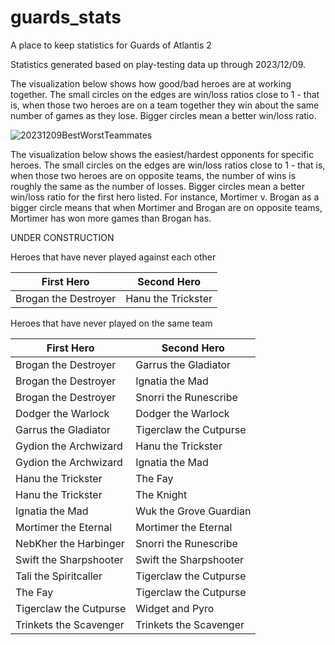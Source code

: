 # guards_stats
A place to keep statistics for Guards of Atlantis 2

Statistics generated based on play-testing data up through 2023/12/09.

The visualization below shows how good/bad heroes are at working together. The small circles on the edges are win/loss ratios close to 1 - that is, when those two heroes are on a team together they win about the same number of games as they lose. Bigger circles mean a better win/loss ratio.

![20231209BestWorstTeammates](https://github.com/megancarney/guards_stats/assets/10427988/6a15ae49-3ecc-490d-8b2a-972bf9e76cfd)


The visualization below shows the easiest/hardest opponents for specific heroes. The small circles on the edges are win/loss ratios close to 1 - that is, when those two heroes are on opposite teams, the number of wins is roughly the same as the number of losses. Bigger circles mean a better win/loss ratio for the first hero listed. For instance, Mortimer v. Brogan as a bigger circle means that when Mortimer and Brogan are on opposite teams, Mortimer has won more games than Brogan has.

UNDER CONSTRUCTION

Heroes that have never played against each other

| First Hero | Second Hero |
| --- | --- |
|Brogan the Destroyer|Hanu the Trickster|

Heroes that have never played on the same team

| First Hero | Second Hero |
| --- | --- |
|Brogan the Destroyer|Garrus the Gladiator|
|Brogan the Destroyer|Ignatia the Mad|
|Brogan the Destroyer|Snorri the Runescribe|
|Dodger the Warlock|Dodger the Warlock|
|Garrus the Gladiator|Tigerclaw the Cutpurse|
|Gydion the Archwizard|Hanu the Trickster|
|Gydion the Archwizard|Ignatia the Mad|
|Hanu the Trickster|The Fay|
|Hanu the Trickster|The Knight|
|Ignatia the Mad|Wuk the Grove Guardian|
|Mortimer the Eternal|Mortimer the Eternal|
|NebKher the Harbinger|Snorri the Runescribe|
|Swift the Sharpshooter|Swift the Sharpshooter|
|Tali the Spiritcaller|Tigerclaw the Cutpurse|
|The Fay|Tigerclaw the Cutpurse|
|Tigerclaw the Cutpurse|Widget and Pyro|
|Trinkets the Scavenger|Trinkets the Scavenger|
